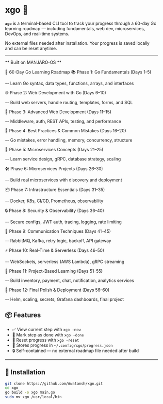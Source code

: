 # xgo 🧭

**`xgo`** is a terminal-based CLI tool to track your progress through a 60-day Go learning roadmap — including fundamentals, web dev, microservices, DevOps, and real-time systems.

No external files needed after installation. Your progress is saved locally and can be reset anytime.

---
** Built on MANJARO-OS **

🧭 60-Day Go Learning Roadmap
📚 Phase 1: Go Fundamentals (Days 1–5)

  -- Learn Go syntax, data types, functions, arrays, and interfaces

🌐 Phase 2: Web Development with Go (Days 6–10)

  -- Build web servers, handle routing, templates, forms, and SQL

🚀 Phase 3: Advanced Web Development (Days 11–15)

  -- Middleware, auth, REST APIs, testing, and performance

🧼 Phase 4: Best Practices & Common Mistakes (Days 16–20)

  -- Go mistakes, error handling, memory, concurrency, structure

🧱 Phase 5: Microservices Concepts (Days 21–25)

  -- Learn service design, gRPC, database strategy, scaling

🛠️ Phase 6: Microservices Projects (Days 26–30)

  -- Build real microservices with discovery and deployment

📦 Phase 7: Infrastructure Essentials (Days 31–35)

  -- Docker, K8s, CI/CD, Prometheus, observability

🔒 Phase 8: Security & Observability (Days 36–40)

  -- Secure configs, JWT auth, tracing, logging, rate limiting

🔄 Phase 9: Communication Techniques (Days 41–45)

  -- RabbitMQ, Kafka, retry logic, backoff, API gateway

⚡ Phase 10: Real-Time & Serverless (Days 46–50)

  -- WebSockets, serverless (AWS Lambda), gRPC streaming

🧪 Phase 11: Project-Based Learning (Days 51–55)

   -- Build inventory, payment, chat, notification, analytics services

🚢 Phase 12: Final Polish & Deployment (Days 56–60)

  -- Helm, scaling, secrets, Grafana dashboards, final project

    


## 📦 Features

- ✅ View current step with `xgo -now`
- 🎯 Mark step as done with `xgo -done`
- 🔁 Reset progress with `xgo -reset`
- 📂 Stores progress in `~/.config/xgo/progress.json`
- 🔒 Self-contained — no external roadmap file needed after build

---

## 🚀 Installation

```bash
git clone https://github.com/Awatansh/xgo.git
cd xgo
go build -o xgo main.go
sudo mv xgo /usr/local/bin
